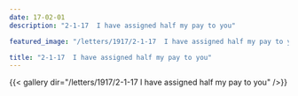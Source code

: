 ```yaml
---
date: 17-02-01
description: "2-1-17  I have assigned half my pay to you"

featured_image: "/letters/1917/2-1-17  I have assigned half my pay to you/Scan_20170420(0).jpg"

title: "2-1-17  I have assigned half my pay to you"
---
```


{{< gallery dir="/letters/1917/2-1-17  I have assigned half my pay to you" />}}
